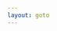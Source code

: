 ```yaml
---
layout: goto
---
```

<!-- Identify UA then redirect -->
<script>
    window.location.href = "{% link _posts/telegram/2018-7-15-telegram.md %}"
</script>